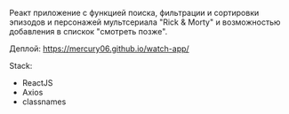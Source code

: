 
Реакт приложение с функцией поиска, фильтрации и сортировки эпизодов и персонажей мультсериала "Rick & Morty" и возможностью добавления в спискок "смотреть позже".

Деплой: https://mercury06.github.io/watch-app/

Stack:

<ul>
  <li>ReactJS</li> 
  <li>Axios</li>  
  <li>classnames</li>
 <ul>
